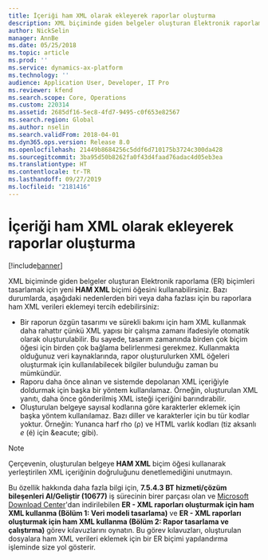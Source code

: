 ```yaml
---
title: İçeriği ham XML olarak ekleyerek raporlar oluşturma
description: XML biçiminde giden belgeler oluşturan Elektronik raporlama (ER) biçimleri tasarlayabilirsiniz.
author: NickSelin
manager: AnnBe
ms.date: 05/25/2018
ms.topic: article
ms.prod: ''
ms.service: dynamics-ax-platform
ms.technology: ''
audience: Application User, Developer, IT Pro
ms.reviewer: kfend
ms.search.scope: Core, Operations
ms.custom: 220314
ms.assetid: 2685df16-5ec8-4fd7-9495-c0f653e82567
ms.search.region: Global
ms.author: nselin
ms.search.validFrom: 2018-04-01
ms.dyn365.ops.version: Release 8.0
ms.openlocfilehash: 21449b8684256c5ddf6d710175b3724c300da428
ms.sourcegitcommit: 3ba95d50b8262fa0f43d4faad76adac4d05eb3ea
ms.translationtype: HT
ms.contentlocale: tr-TR
ms.lasthandoff: 09/27/2019
ms.locfileid: "2181416"
---
```

# <a name="generate-reports-by-adding-content-as-raw-xml"></a>İçeriği ham XML olarak ekleyerek raporlar oluşturma

[!include[banner](../includes/banner.md)]

XML biçiminde giden belgeler oluşturan Elektronik raporlama (ER) biçimleri tasarlamak için yeni **HAM XML** biçimi öğesini kullanabilirsiniz. Bazı durumlarda, aşağıdaki nedenlerden biri veya daha fazlası için bu raporlara ham XML verileri eklemeyi tercih edebilirsiniz:

- Bir raporun özgün tasarımı ve sürekli bakımı için ham XML kullanmak daha rahattır çünkü XML yapısı bir çalışma zamanı ifadesiyle otomatik olarak oluşturulabilir. Bu sayede, tasarım zamanında birden çok biçim öğesi için birden çok bağlama belirlenmesi gerekmez. Kullanmakta olduğunuz veri kaynaklarında, rapor oluşturulurken XML öğeleri oluşturmak için kullanılabilecek bilgiler bulunduğu zaman bu mümkündür.
- Raporu daha önce alınan ve sistemde depolanan XML içeriğiyle doldurmak için başka bir yöntem kullanılamaz. Örneğin, oluşturulan XML yanıtı, daha önce gönderilmiş XML isteği içeriğini barındırabilir.
- Oluşturulan belgeye sayısal kodlarına göre karakterler eklemek için başka yöntem kullanılamaz. Bazı diller ve karakterler için bu tür kodlar yoktur. Örneğin: Yunanca harf rho (ρ) ve HTML varlık kodları (tiz aksanlı *e* (é) için \&eacute; gibi).

> [!NOTE]
> Çerçevenin, oluşturulan belgeye **HAM XML** biçim öğesi kullanarak yerleştirilen XML içeriğinin doğruluğunu denetlemediğini unutmayın.

Bu özellik hakkında daha fazla bilgi için, **7.5.4.3 BT hizmeti/çözüm bileşenleri Al/Geliştir (10677)** iş sürecinin birer parçası olan ve [Microsoft Download Center](https://go.microsoft.com/fwlink/?linkid=874684)'dan indirilebilen **ER - XML raporları oluşturmak için ham XML kullanma (Bölüm 1: Veri modeli tasarlama)** ve **ER - XML raporları oluşturmak için ham XML kullanma (Bölüm 2: Rapor tasarlama ve çalıştırma)** görev kılavuzlarını oynatın. Bu görev kılavuzları, oluşturulan dosyalara ham XML verileri eklemek için bir ER biçimi yapılandırma işleminde size yol gösterir.
